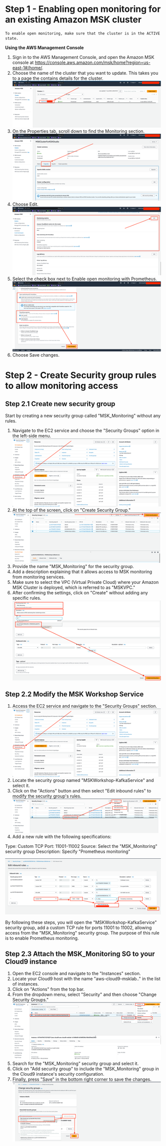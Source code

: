 # **Step 1 - Enabling open monitoring for an existing Amazon MSK cluster**

```
To enable open monitoring, make sure that the cluster is in the ACTIVE state.
```
**Using the AWS Management Console**
1. Sign in to the AWS Management Console, and open the Amazon MSK console at https://console.aws.amazon.com/msk/home?region=us-east-1#/home/.
2. Choose the name of the cluster that you want to update. This takes you to a page the contains details for the cluster.
![Intro_Choose_Cluster](images/Intro_Choose_Cluster.png)
3. On the Properties tab, scroll down to find the Monitoring section.
![Properties](images/Properties.png)
4. Choose Edit.
![Edit_Monitoring](images/Edit_Monitoring.png)
5. Select the check box next to Enable open monitoring with Prometheus.
![Enable](images/Enable.png)
6. Choose Save changes.

# **Step 2 - Create Security group rules to allow monitoring access**

##  **Step 2.1 Create new security group**

Start by creating a new security group called "MSK_Monitoring" without any rules.

1. Navigate to the EC2 service and choose the "Security Groups" option in the left-side menu.
![Security_Group](images/Security_Group.png)
2. At the top of the screen, click on "Create Security Group."
![Create_Security_Group](images/Create_Security_Group.png)
3. Provide the name "MSK_Monitoring" for the security group.
4. Add a description explaining that it allows access to MSK monitoring from monitoring services.
5. Make sure to select the VPC (Virtual Private Cloud) where your Amazon MSK Cluster is deployed, which is referred to as "MSKVPC."
6. After confirming the settings, click on "Create" without adding any specific rules.
![Other_Security_Group](images/Other_Security_Group.png)

## **Step 2.2 Modify the MSK Workshop Service**

1. Access the EC2 service and navigate to the "Security Groups" section.
![Security_Group](images/Security_Group.png)
2. Locate the security group named "MSKWorkshop-KafkaService" and select it.
3. Click on the "Actions" button and then select "Edit inbound rules" to modify the security group's rules.
![Edit_Inbound](images/Edit_Inbound.png)
4. Add a new rule with the following specifications:

Type: Custom TCP
Port: 11001-11002
Source: Select the "MSK_Monitoring" security group
Description: Specify "Prometheus monitoring"

![PrometheusSG](images/PrometheusSG.png)

By following these steps, you will open the "MSKWorkshop-KafkaService" security group, add a custom TCP rule for ports 11001 to 11002, allowing access from the "MSK_Monitoring" security group. The purpose of this rule is to enable Prometheus monitoring.

## **Step 2.3 Attach the MSK_Monitoring SG to your Cloud9 instance**

1. Open the EC2 console and navigate to the "Instances" section.
2. Locate your Cloud9 host with the name "aws-cloud9-msklab.." in the list of instances.
3. Click on "Actions" from the top bar.
4. From the dropdown menu, select "Security" and then choose "Change Security Groups."
![ChangeSG](images/ChangeSG.png)
5. Search for the "MSK_Monitoring" security group and select it.
6. Click on "Add security group" to include the "MSK_Monitoring" group in the Cloud9 instance's security configuration.
7. Finally, press "Save" in the bottom right corner to save the changes.
![ChangeSG2](images/ChangeSG2.png)